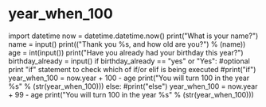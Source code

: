 # year_when_100
import datetime
now = datetime.datetime.now()
print("What is your name?")
name = input()
print(("Thank you %s, and how old are you?") % (name))
age = int(input())
print("Have you already had your birthday this year?")
birthday_already = input()
if birthday_already == "yes" or "Yes":
    #optional print "if" statement to check which of if/or elif is being executed
    #print("if")
    year_when_100 = now.year + 100 - age
    print("You will turn 100 in the year %s" % (str(year_when_100)))
else:
    #print("else")
    year_when_100 = now.year + 99 - age
    print("You will turn 100 in the year %s" % (str(year_when_100)))
